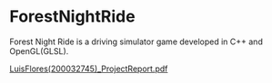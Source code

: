 # ForestNightRide
Forest Night Ride is a driving simulator game developed in C++ and OpenGL(GLSL).

[LuisFlores(200032745)_ProjectReport.pdf](https://github.com/Luiy0/ForestNightRide/files/6719396/LuisFlores.200032745._ProjectReport.pdf)
